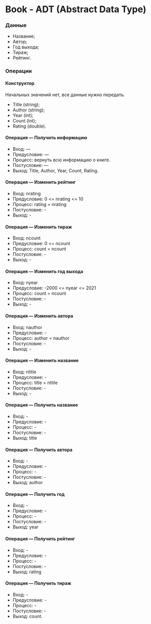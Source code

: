 # Book - ADT (Abstract Data Type)
### Данные
- Название;
- Автор;
- Год выхода;
- Тираж;
- Рейтинг.

### Операции
#### Конструктор
Начальных значений нет, все данные нужно передать.
- Title (string);
- Author (string);
- Year (int);
- Count (int);
- Rating (double).
#### Операция — Получить информацию
- Вход: —
- Предусловие: —
- Процесс: вернуть всю информацию о книге.
- Постусловие: —
- Выход: Title, Author, Year, Count, Rating.
#### Операция — Изменить рейтинг
- Вход: nrating
- Предусловие: 0 <= nrating <= 10
- Процесс: rating = nrating
- Постусловие: -
- Выход: -
#### Операция — Изменить тираж
- Вход: ncount
- Предусловие:  0 <= ncount
- Процесс: count = ncount
- Постусловие: -
- Выход: -
#### Операция — Изменить год выхода
- Вход: nyear
- Предусловие: -2000 <= nyear <= 2021
- Процесс: count = ncount
- Постусловие: -
- Выход: -
#### Операция — Изменить автора
- Вход: nauthor
- Предусловие: -
- Процесс: author = nauthor
- Постусловие: -
- Выход: -
#### Операция — Изменить название
- Вход: ntitle
- Предусловие: -
- Процесс: title = ntitle
- Постусловие: -
- Выход: -
#### Операция — Получить название
- Вход: -
- Предусловие: -
- Процесс: -
- Постусловие: -
- Выход: title
#### Операция — Получить автора
- Вход: -
- Предусловие: -
- Процесс: -
- Постусловие: -
- Выход: author
#### Операция — Получить год
- Вход: -
- Предусловие: -
- Процесс: -
- Постусловие: -
- Выход: year
#### Операция — Получить рейтинг
- Вход: -
- Предусловие: -
- Процесс: -
- Постусловие: -
- Выход: rating
#### Операция — Получить тираж
- Вход: -
- Предусловие: -
- Процесс: -
- Постусловие: -
- Выход: count.